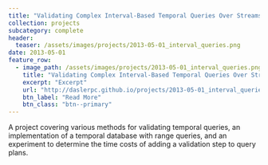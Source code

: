 ```yaml
---
title: "Validating Complex Interval-Based Temporal Queries Over Streams"
collection: projects
subcategory: complete
header: 
  teaser: /assets/images/projects/2013-05-01_interval_queries.png
date: 2013-05-01
feature_row: 
  - image_path: /assets/images/projects/2013-05-01_interval_queries.png
    title: "Validating Complex Interval-Based Temporal Queries Over Streams"
    excerpt: "Excerpt"
    url: "http://daslerpc.github.io/projects/2013-05-01_interval_queries"
    btn_label: "Read More"
    btn_class: "btn--primary"
---
```


A project covering various methods for validating temporal queries, an implementation of a temporal database with range queries, and an experiment to determine the time costs of adding a validation step to query plans.